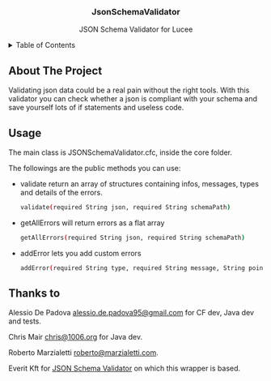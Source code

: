 <!-- PROJECT LOGO -->
<br />
<div align="center">

  <h3 align="center">JsonSchemaValidator</h3>

  <p align="center">
   JSON Schema Validator for Lucee
  </p>
</div>



<!-- TABLE OF CONTENTS -->
<details>
  <summary>Table of Contents</summary>
  <ol>
    <li>
      <a href="#about-the-project">About The Project</a>
    </li>
    <li><a href="#usage">Usage</a></li>
  </ol>
</details>



<!-- ABOUT THE PROJECT -->
## About The Project

Validating json data could be a real pain without the right tools. With this validator you can check whether a json is compliant with your schema and save yourself lots of if statements and useless code. 


<!-- USAGE EXAMPLES -->
## Usage

The main class is JSONSchemaValidator.cfc, inside the core folder. 

The followings are the public methods you can use:


* validate
 return an array of structures containing infos, messages, types and details of the errors.

  ```sh
  validate(required String json, required String schemaPath)
  ```
  
* getAllErrors
  will return errors as a flat array

  ```sh
  getAllErrors(required String json, required String schemaPath)
  ```
   
* addError
 lets you add custom errors 

  ```sh
  addError(required String type, required String message, String pointer, Struct details) 
  ```


## Thanks to

Alessio De Padova <alessio.de.padova95@gmail.com> for CF dev, Java dev and tests.

Chris Mair <chris@1006.org> for Java dev.

Roberto Marzialetti <roberto@marzialetti.com>.

Everit Kft for [JSON Schema Validator](https://github.com/everit-org/json-schema) on which this wrapper is based.



